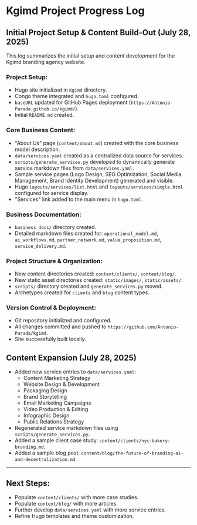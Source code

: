 # Kgimd Project Progress Log

## Initial Project Setup & Content Build-Out (July 28, 2025)

This log summarizes the initial setup and content development for the Kgimd branding agency website.

### Project Setup:
*   Hugo site initialized in `Kgimd` directory.
*   Congo theme integrated and `hugo.toml` configured.
*   `baseURL` updated for GitHub Pages deployment (`https://Antonio-Parada.github.io/kgimd/`).
*   Initial `README.md` created.

### Core Business Content:
*   "About Us" page (`content/about.md`) created with the core business model description.
*   `data/services.yaml` created as a centralized data source for services.
*   `scripts/generate_services.py` developed to dynamically generate service markdown files from `data/services.yaml`.
*   Sample service pages (Logo Design, SEO Optimization, Social Media Management, Brand Identity Development) generated and visible.
*   Hugo `layouts/services/list.html` and `layouts/services/single.html` configured for service display.
*   "Services" link added to the main menu in `hugo.toml`.

### Business Documentation:
*   `business_docs/` directory created.
*   Detailed markdown files created for: `operational_model.md`, `ai_workflows.md`, `partner_network.md`, `value_proposition.md`, `service_delivery.md`.

### Project Structure & Organization:
*   New content directories created: `content/clients/`, `content/blog/`.
*   New static asset directories created: `static/images/`, `static/assets/`.
*   `scripts/` directory created and `generate_services.py` moved.
*   Archetypes created for `clients` and `blog` content types.

### Version Control & Deployment:
*   Git repository initialized and configured.
*   All changes committed and pushed to `https://github.com/Antonio-Parada/kgimd`.
*   Site successfully built locally.

## Content Expansion (July 28, 2025)

*   Added new service entries to `data/services.yaml`:
    *   Content Marketing Strategy
    *   Website Design & Development
    *   Packaging Design
    *   Brand Storytelling
    *   Email Marketing Campaigns
    *   Video Production & Editing
    *   Infographic Design
    *   Public Relations Strategy
*   Regenerated service markdown files using `scripts/generate_services.py`.
*   Added a sample client case study: `content/clients/nyc-bakery-branding.md`.
*   Added a sample blog post: `content/blog/the-future-of-branding-ai-and-decentralization.md`.

---

## Next Steps:

*   Populate `content/clients/` with more case studies.
*   Populate `content/blog/` with more articles.
*   Further develop `data/services.yaml` with more service entries.
*   Refine Hugo templates and theme customization.
